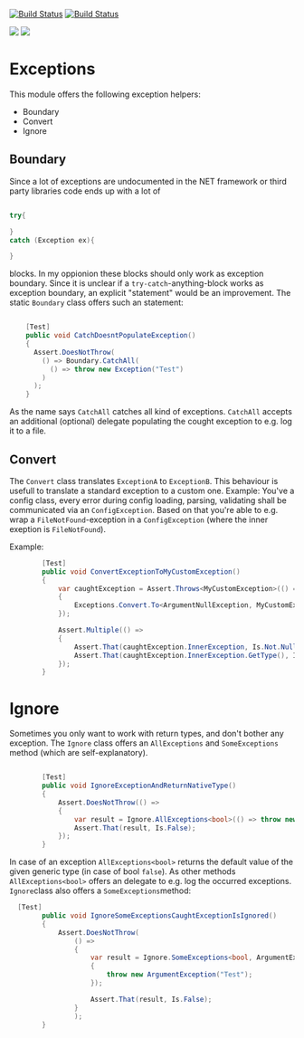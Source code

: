 [![Build Status](https://dev.azure.com/andreasmewald/Exceptions/_apis/build/status/moerwald.Exceptions?branchName=master)](https://dev.azure.com/andreasmewald/Exceptions/_build/latest?definitionId=1?branchName=master)
[![Build Status](https://dev.azure.com/andreasmewald/Exceptions/_apis/build/status/moerwald.Exceptions?branchName=master)](https://dev.azure.com/andreasmewald/Exceptions/_build/latest?definitionId=1?branchName=master)

[![](https://img.shields.io/nuget/dt/Mwd.Exceptions.svg)](Mwd.Exceptions)
[![](https://img.shields.io/nuget/v/Mwd.Exceptions.svg)](https://www.nuget.org/packages/Mwd.Exceptions)

# Exceptions

This module offers the following exception helpers:

- Boundary
- Convert
- Ignore

## Boundary

Since a lot of exceptions are undocumented in the NET framework or third party libraries code ends up with a lot of

``` C#

try{

}
catch (Exception ex){

}

```

blocks. In my oppionion these blocks should only work as exception boundary. Since it is unclear if a `try-catch`-anything-block works as exception boundary, an explicit "statement" would be an improvement. The static `Boundary` class offers such an statement:

```C#

    [Test]
    public void CatchDoesntPopulateException()
    {
      Assert.DoesNotThrow(
        () => Boundary.CatchAll(
          () => throw new Exception("Test")
        )
      );
    }

```

As the name says `CatchAll` catches all kind of exceptions. `CatchAll` accepts an additional (optional) delegate populating the cought exception to e.g. log it to a file.

## Convert

The `Convert` class translates `ExceptionA` to `ExceptionB`. This behaviour is usefull to translate a standard exception to a custom one. Example: You've a config class, every error during config loading, parsing, validating shall be communicated via an `ConfigException`. Based on that you're able to e.g. wrap a `FileNotFound`-exception in a `ConfigException` (where the inner exeption is `FileNotFound`).

Example:

```C#
        [Test]
        public void ConvertExceptionToMyCustomException()
        {
            var caughtException = Assert.Throws<MyCustomException>(() =>
            {
                Exceptions.Convert.To<ArgumentNullException, MyCustomException>(() => throw new ArgumentNullException("Test"));
            });

            Assert.Multiple(() =>
            {
                Assert.That(caughtException.InnerException, Is.Not.Null);
                Assert.That(caughtException.InnerException.GetType(), Is.EqualTo(typeof(ArgumentNullException)));
            });
        }

```

# Ignore

Sometimes you only want to work with return types, and don't bother any exception. The `Ignore` class offers an `AllExceptions` and `SomeExceptions` method (which are self-explanatory).

```C#

        [Test]
        public void IgnoreExceptionAndReturnNativeType()
        {
            Assert.DoesNotThrow(() =>
            {
                var result = Ignore.AllExceptions<bool>(() => throw new Exception("Test"));
                Assert.That(result, Is.False);
            });
        }

```

In case of an exception `AllExceptions<bool>` returns the default value of the given generic type (in case of bool `false`). As other methods `AllExceptions<bool>` offers an delegate to e.g. log the occurred exceptions. `Ignore`class also offers a `SomeExceptions`method:

```C#
  [Test]
        public void IgnoreSomeExceptionsCaughtExceptionIsIgnored()
        {
            Assert.DoesNotThrow(
                () =>
                {
                    var result = Ignore.SomeExceptions<bool, ArgumentException, NullReferenceException, FormatException>(() =>
                    {
                        throw new ArgumentException("Test");
                    });

                    Assert.That(result, Is.False);
                }
                );
        }
```


